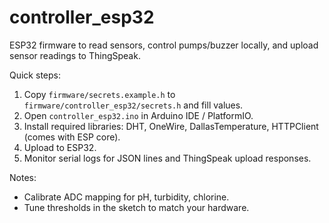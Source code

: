 # controller_esp32

ESP32 firmware to read sensors, control pumps/buzzer locally, and upload sensor readings to ThingSpeak.

Quick steps:
1. Copy `firmware/secrets.example.h` to `firmware/controller_esp32/secrets.h` and fill values.
2. Open `controller_esp32.ino` in Arduino IDE / PlatformIO.
3. Install required libraries: DHT, OneWire, DallasTemperature, HTTPClient (comes with ESP core).
4. Upload to ESP32.
5. Monitor serial logs for JSON lines and ThingSpeak upload responses.

Notes:
- Calibrate ADC mapping for pH, turbidity, chlorine.
- Tune thresholds in the sketch to match your hardware.
